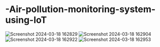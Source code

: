# -Air-pollution-monitoring-system-using-IoT
![Screenshot 2024-03-18 162829](https://github.com/yenumalappagarijaithra/-Air-pollution-monitoring-system-using-IoT/assets/139473090/b69c7714-ecc4-4fef-97c8-db489194275e)
![Screenshot 2024-03-18 162904](https://github.com/yenumalappagarijaithra/-Air-pollution-monitoring-system-using-IoT/assets/139473090/ef1f75af-e9e4-41fc-8617-111833d0b8c2)
![Screenshot 2024-03-18 162922](https://github.com/yenumalappagarijaithra/-Air-pollution-monitoring-system-using-IoT/assets/139473090/06c51809-9af6-4d57-a7ea-435e6117ad88)
![Screenshot 2024-03-18 162953](https://github.com/yenumalappagarijaithra/-Air-pollution-monitoring-system-using-IoT/assets/139473090/f576afa6-eea7-4ea6-8dd9-3d314aaad6f8)
